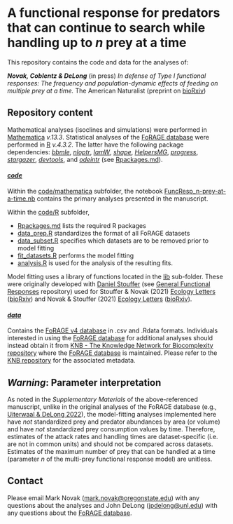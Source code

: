 # A functional response for predators that can continue to search while handling up to $n$ prey at a time
This repository contains the code and data for the analyses of:

_**Novak, Coblentz & DeLong**_ (in press) *In defense of Type I functional responses: The frequency and population-dynamic effects of feeding on multiple prey at a time.* The American Naturalist (preprint on [bioRxiv](https://www.biorxiv.org/content/10.1101/2024.05.14.594210v4))

## Repository content
Mathematical analyses (isoclines and simulations) were performed in [Mathematica](https://www.wolfram.com/mathematica/) _v.13.3_.
Statistical analyses of the [FoRAGE database](https://doi.org/10.5063/F17H1GTQ) were performed in [R](https://www.r-project.org) _v.4.3.2_.
The latter have the following package dependencies: 
    [_bbmle_](https://cran.r-project.org/web/packages/bbmle/index.html),
    [_nloptr_](https://cran.r-project.org/web/packages/nloptr/index.html),
    [_lamW_](https://cran.r-project.org/web/packages/lamW/index.html),
    [_shape_](https://cran.r-project.org/web/packages/shape/index.html),
    [_HelpersMG_](https://cran.r-project.org/web/packages/HelpersMG/index.html),
    [_progress_](https://cran.r-project.org/web/packages/progress/index.html),
    [_stargazer_](https://cran.r-project.org/web/packages/stargazer/index.html),
    [_devtools_](https://cran.r-project.org/web/packages/devtools/index.html),
    and
    [_odeintr_](https://github.com/thk686/odeintr) (see [Rpackages.md](/code/R/Rpackages.md)).


#### [_code_](code/)
Within the [code/mathematica](code/mathematica/) subfolder, the notebook [FuncResp_n-prey-at-a-time.nb](code/mathematica/FuncResp_n-prey-at-a-time.nb) contains the primary analyses presented in the manuscript.

Within the [code/R](code/R/) subfolder, 
* [Rpackages.md](code/R/Rpackages.md) lists the required R packages
* [data_prep.R](code/R/data_prep.R) standardizes the format of all FoRAGE datasets
* [data_subset.R](code/R/data_subset.R) specifies which datasets are to be removed prior to model fitting
* [fit_datasets.R](code/R/fit_datasets.R) performs the model fitting
* [analysis.R](code/R/analysis.R) is used for the analysis of the resulting fits. 

Model fitting uses a library of functions located in the [lib](code/R/lib/) sub-folder. These were originally developed with [Daniel Stouffer](https://github.com/stouffer) (see [General Functional Responses](https://github.com/stoufferlab/general-functional-responses) repository) used for Stouffer & Novak (2021) [Ecology Letters](https://doi.org/10.1111/ele.13670) ([bioRxiv](https://doi.org/10.1101/2020.08.25.263806)) and Novak & Stouffer (2021) [Ecology Letters](https://doi.org/10.1111/ele.13660) ([bioRxiv](https://doi.org/10.1101/2020.08.25.263814)).


#### [_data_](data/)
Contains the [FoRAGE v4 database]((https://doi.org/10.5063/F17H1GTQ)) in .csv and .Rdata formats.  Individuals interested in using the [FoRAGE database](https://doi.org/10.5063/F17H1GTQ) for additional analyses should instead obtain it from [KNB - The Knowledge Network for Biocomplexity repository](https://doi.org/10.5063/F17H1GTQ) where the [FoRAGE database](https://doi.org/10.5063/F17H1GTQ) is maintained.  Please refer to the [KNB repository](https://doi.org/10.5063/F17H1GTQ) for the associated metadata.


## _Warning_: Parameter interpretation
 As noted in the _Supplementary Materials_ of the above-referenced manuscript, unlike in the original analyses of the FoRAGE database (e.g., [Uiterwaal & DeLong 2022](https://doi.org/10.1002/ecy.3706)), the model-fitting analyses implemented here have _not_ standardized prey and predator abundances by area (or volume) and have _not_ standardized prey consumption values by time.  Therefore, estimates of the attack rates and handling times are dataset-specific (i.e. are not in common units) and should not be compared across datasets.  Estimates of the maximum number of prey that can be handled at a time (parameter _n_ of the multi-prey functional response model) are unitless.

## Contact
Please email Mark Novak (mark.novak@oregonstate.edu) with any questions about the analyses and John DeLong (jpdelong@unl.edu) with any questions about the [FoRAGE database](https://doi.org/10.5063/F17H1GTQ).